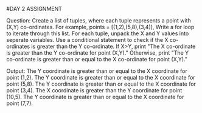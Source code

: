 #DAY 2 ASSIGNMENT

Question:
    Create a list of tuples, where each tuple represents a point with (X,Y) co-ordinates. For example,
    points = [(1,2),(5,8),(3,4)],
    Write a for loop to iterate through this list. For each tuple, unpack the X and Y values into seperate variables. Use a conditional statement to check if the X co-ordinates is greater than the Y co-ordinate.
    If X>Y, 
        print "The X co-ordinate is greater than the Y co-ordinate for point (X,Y)."
    Otherwise,
        print "The Y co-ordinate is greater than or equal to the X co-ordinate for point (X,Y)."

Output:
    The Y coordinate is greater than or equal to the X coordinate for point (1,2).
    The Y coordinate is greater than or equal to the X coordinate for point (5,8).
    The Y coordinate is greater than or equal to the X coordinate for point (3,4).
    The X coordinate is greater than the Y coordinate for point (10,5).
    The Y coordinate is greater than or equal to the X coordinate for point (7,7).